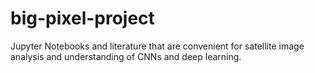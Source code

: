 # big-pixel-project
Jupyter Notebooks and literature that are convenient for satellite image analysis and understanding of CNNs and deep learning.
